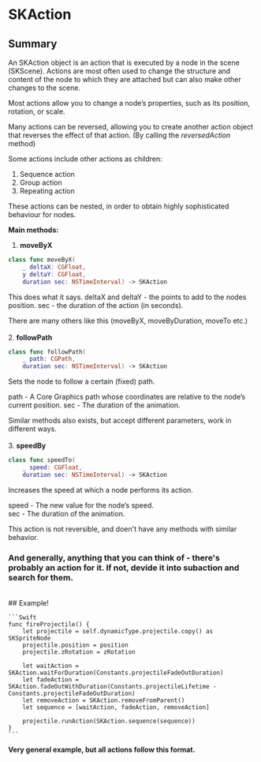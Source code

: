 # SKAction


## Summary

An SKAction object is an action that is executed by a node in the scene (SKScene). Actions are most often used to change the structure and content of the node to which they are attached but can also make other changes to the scene. 

Most actions allow you to change a node’s properties, such as its position, rotation, or scale. 

Many actions can be reversed, allowing you to create another action object that reverses the effect of that action. (By calling the _reversedAction_ method)

Some actions include other actions as children:
1. Sequence action
2. Group action
3. Repeating action

These actions can be nested, in order to obtain highly sophisticated behaviour for nodes.


__Main methods:__

1. __moveByX__

```Swift
class func moveByX(
	_ deltaX: CGFloat,
	y deltaY: CGFloat,
	duration sec: NSTimeInterval) -> SKAction
```

This does what it says. 
deltaX and deltaY - the points to add to the nodes position. 
sec - the duration of the action (in seconds).

There are many others like this (moveByX, moveByDuration, moveTo etc.)	<br />	    
2. __followPath__<br />
```Swift
class func followPath(
	_ path: CGPath,
	duration sec: NSTimeInterval) -> SKAction
```
Sets the node to follow a certain (fixed) path.


path - A Core Graphics path whose coordinates are relative to the node’s current position.
sec	 - The duration of the animation.

Similar methods also exists, but accept different parameters, work in different ways. <br /> <br />
3. __speedBy__
```Swift
class func speedTo(
	_ speed: CGFloat,
	duration sec: NSTimeInterval) -> SKAction
```
Increases the speed at which a node performs its action.

speed - The new value for the node’s speed.<br />
sec	 - The duration of the animation.

This action is not reversible, and doen't have any methods with similar behavior.

### And generally, anything that you can think of - there's probably an action for it. If not, devide it into subaction and search for them.
<br />
## Example!



	```Swift
	func fireProjectile() {
        let projectile = self.dynamicType.projectile.copy() as SKSpriteNode
        projectile.position = position
        projectile.zRotation = zRotation
        
        let waitAction = SKAction.waitForDuration(Constants.projectileFadeOutDuration)
        let fadeAction = SKAction.fadeOutWithDuration(Constants.projectileLifetime - Constants.projectileFadeOutDuration)
        let removeAction = SKAction.removeFromParent()
        let sequence = [waitAction, fadeAction, removeAction]
 
        projectile.runAction(SKAction.sequence(sequence))      
    }
	```
	
__Very general example, but all actions follow this format.__
	    